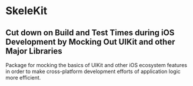 # SkeleKit

## Cut down on Build and Test Times during iOS Development by Mocking Out UIKit and other Major Libraries

Package for mocking the basics of UIKit and other iOS ecosystem features in order to make cross-platform development efforts of application logic more efficient.

